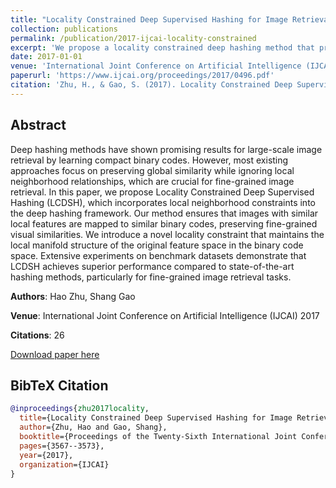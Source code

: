 ```yaml
---
title: "Locality Constrained Deep Supervised Hashing for Image Retrieval"
collection: publications
permalink: /publication/2017-ijcai-locality-constrained
excerpt: 'We propose a locality constrained deep hashing method that preserves local neighborhood structure for efficient image retrieval.'
date: 2017-01-01
venue: 'International Joint Conference on Artificial Intelligence (IJCAI)'
paperurl: 'https://www.ijcai.org/proceedings/2017/0496.pdf'
citation: 'Zhu, H., & Gao, S. (2017). Locality Constrained Deep Supervised Hashing for Image Retrieval. <i>Proceedings of the Twenty-Sixth International Joint Conference on Artificial Intelligence</i>.'
---
```


## Abstract

Deep hashing methods have shown promising results for large-scale image retrieval by learning compact binary codes. However, most existing approaches focus on preserving global similarity while ignoring local neighborhood relationships, which are crucial for fine-grained image retrieval. In this paper, we propose Locality Constrained Deep Supervised Hashing (LCDSH), which incorporates local neighborhood constraints into the deep hashing framework. Our method ensures that images with similar local features are mapped to similar binary codes, preserving fine-grained visual similarities. We introduce a novel locality constraint that maintains the local manifold structure of the original feature space in the binary code space. Extensive experiments on benchmark datasets demonstrate that LCDSH achieves superior performance compared to state-of-the-art hashing methods, particularly for fine-grained image retrieval tasks.

**Authors**: Hao Zhu, Shang Gao

**Venue**: International Joint Conference on Artificial Intelligence (IJCAI) 2017

**Citations**: 26

[Download paper here](https://www.ijcai.org/proceedings/2017/0496.pdf)

## BibTeX Citation

```bibtex
@inproceedings{zhu2017locality,
  title={Locality Constrained Deep Supervised Hashing for Image Retrieval},
  author={Zhu, Hao and Gao, Shang},
  booktitle={Proceedings of the Twenty-Sixth International Joint Conference on Artificial Intelligence},
  pages={3567--3573},
  year={2017},
  organization={IJCAI}
}
```